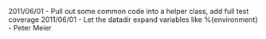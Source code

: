 2011/06/01 - Pull out some common code into a helper class, add full test coverage
2011/06/01 - Let the datadir expand variables like %{environment} - Peter Meier

